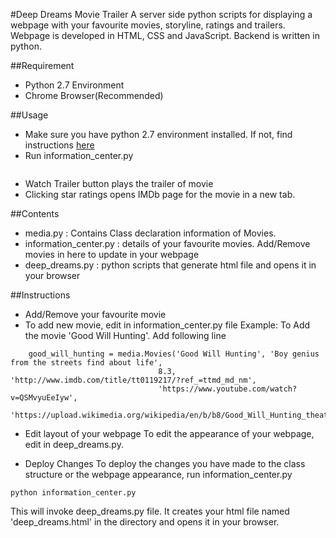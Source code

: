 #Deep Dreams Movie Trailer
A server side python scripts for displaying a webpage with your favourite movies,
storyline, ratings and trailers. Webpage is developed in HTML, CSS and JavaScript.
Backend is written in python.

##Requirement
- Python 2.7 Environment
- Chrome Browser(Recommended)

##Usage
- Make sure you have python 2.7 environment installed. If not, find instructions [here](https://www.python.org/download/releases/2.7/)
- Run information_center.py
``` python information_center.py
```
- Watch Trailer  button plays the trailer of movie
- Clicking star ratings opens IMDb page for the movie in a new tab.

##Contents
- media.py : Contains Class declaration information of Movies. 
- information_center.py : details of your favourite movies. 
  Add/Remove movies in here to update in your webpage
- deep_dreams.py : python scripts that generate html file and opens it in your browser

##Instructions
- Add/Remove your favourite movie
- To add new movie, edit in information_center.py file
Example: To Add the movie 'Good Will Hunting'. Add following line
```
	good_will_hunting = media.Movies('Good Will Hunting', 'Boy genius from the streets find about life',
                                 8.3, 'http://www.imdb.com/title/tt0119217/?ref_=ttmd_md_nm',
                                 'https://www.youtube.com/watch?v=QSMvyuEeIyw',
                                 'https://upload.wikimedia.org/wikipedia/en/b/b8/Good_Will_Hunting_theatrical_poster.jpg')
```
- Edit layout of your webpage
To edit the appearance of your webpage, edit in deep_dreams.py.

- Deploy Changes
To deploy the changes you have made to the class structure or the webpage appearance,
run information_center.py
```
python information_center.py
```
This will invoke deep_dreams.py file. It creates your html file named 'deep_dreams.html' in the
directory and opens it in your browser.





